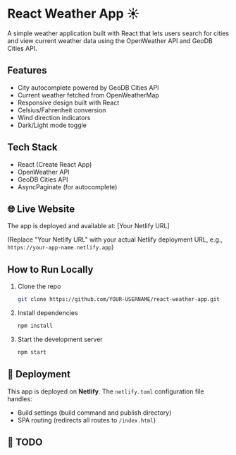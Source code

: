 # React Weather App ☀️

A simple weather application built with React that lets users search for cities 
and view current weather data using the OpenWeather API and GeoDB Cities API.


## Features
- City autocomplete powered by GeoDB Cities API
- Current weather fetched from OpenWeatherMap
- Responsive design built with React
- Celsius/Fahrenheit conversion
- Wind direction indicators
- Dark/Light mode toggle

## Tech Stack
- React (Create React App)
- OpenWeather API
- GeoDB Cities API
- AsyncPaginate (for autocomplete)

## 🌐 Live Website

The app is deployed and available at: [Your Netlify URL]

(Replace "Your Netlify URL" with your actual Netlify deployment URL, e.g., `https://your-app-name.netlify.app`)

## How to Run Locally

1. Clone the repo  
   ```bash
   git clone https://github.com/YOUR-USERNAME/react-weather-app.git
   ```
2. Install dependencies
   ```bash
   npm install
   ```
3. Start the development server
   ```bash
   npm start
   ```

## 🚀 Deployment

This app is deployed on **Netlify**. The `netlify.toml` configuration file handles:
- Build settings (build command and publish directory)
- SPA routing (redirects all routes to `/index.html`)



## 📝 TODO


